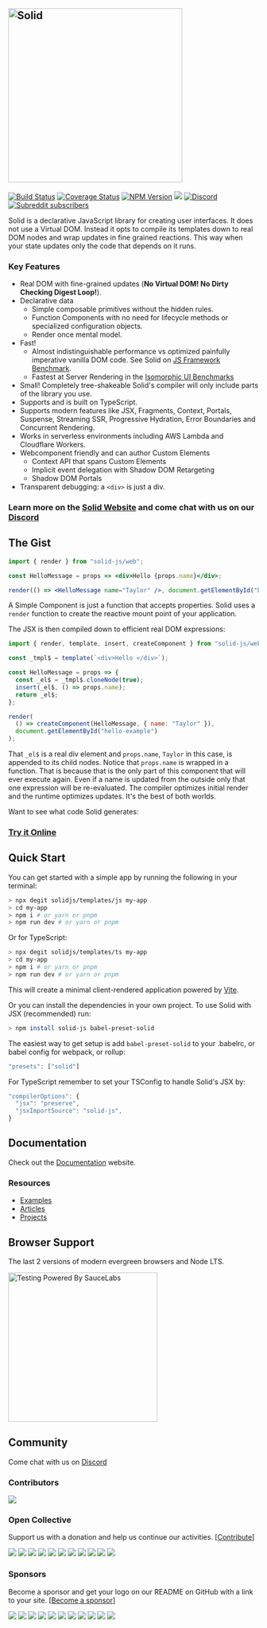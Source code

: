 ## <img src="https://raw.githubusercontent.com/solidjs/solid/main/assets/logo.png" alt="Solid" width="350"/><br>

[![Build Status](https://github.com/solidjs/solid/workflows/Solid%20CI/badge.svg)](https://github.com/solidjs/solid/actions/workflows/main-ci.yml)
[![Coverage Status](https://img.shields.io/coveralls/github/solidjs/solid.svg?style=flat)](https://coveralls.io/github/solidjs/solid?branch=main)
[![NPM Version](https://img.shields.io/npm/v/solid-js.svg?style=flat)](https://www.npmjs.com/package/solid-js)
[![](https://img.shields.io/npm/dm/solid-js.svg?style=flat)](https://www.npmjs.com/package/solid-js)
[![Discord](https://img.shields.io/discord/722131463138705510)](https://discord.com/invite/solidjs)
[![Subreddit subscribers](https://img.shields.io/reddit/subreddit-subscribers/solidjs?style=social)](https://www.reddit.com/r/solidjs/)

Solid is a declarative JavaScript library for creating user interfaces. It does not use a Virtual DOM. Instead it opts to compile its templates down to real DOM nodes and wrap updates in fine grained reactions. This way when your state updates only the code that depends on it runs.

### Key Features

- Real DOM with fine-grained updates (<b>No Virtual DOM! No Dirty Checking Digest Loop!</b>).
- Declarative data
  - Simple composable primitives without the hidden rules.
  - Function Components with no need for lifecycle methods or specialized configuration objects.
  - Render once mental model.
- Fast!
  - Almost indistinguishable performance vs optimized painfully imperative vanilla DOM code. See Solid on [JS Framework Benchmark](https://github.com/krausest/js-framework-benchmark).
  - Fastest at Server Rendering in the [Isomorphic UI Benchmarks](https://github.com/ryansolid/isomorphic-ui-benchmarks/tree/updated)
- Small! Completely tree-shakeable Solid's compiler will only include parts of the library you use.
- Supports and is built on TypeScript.
- Supports modern features like JSX, Fragments, Context, Portals, Suspense, Streaming SSR, Progressive Hydration, Error Boundaries and Concurrent Rendering.
- Works in serverless environments including AWS Lambda and Cloudflare Workers.
- Webcomponent friendly and can author Custom Elements
  - Context API that spans Custom Elements
  - Implicit event delegation with Shadow DOM Retargeting
  - Shadow DOM Portals
- Transparent debugging: a `<div>` is just a div.

### Learn more on the [Solid Website](https://solidjs.com) and come chat with us on our [Discord](https://discord.com/invite/solidjs)


## The Gist

```jsx
import { render } from "solid-js/web";

const HelloMessage = props => <div>Hello {props.name}</div>;

render(() => <HelloMessage name="Taylor" />, document.getElementById("hello-example"));
```

A Simple Component is just a function that accepts properties. Solid uses a `render` function to create the reactive mount point of your application.

The JSX is then compiled down to efficient real DOM expressions:

```js
import { render, template, insert, createComponent } from "solid-js/web";

const _tmpl$ = template(`<div>Hello </div>`);

const HelloMessage = props => {
  const _el$ = _tmpl$.cloneNode(true);
  insert(_el$, () => props.name);
  return _el$;
};

render(
  () => createComponent(HelloMessage, { name: "Taylor" }),
  document.getElementById("hello-example")
);
```

That `_el$` is a real div element and `props.name`, `Taylor` in this case, is appended to its child nodes. Notice that `props.name` is wrapped in a function. That is because that is the only part of this component that will ever execute again. Even if a name is updated from the outside only that one expression will be re-evaluated. The compiler optimizes initial render and the runtime optimizes updates. It's the best of both worlds.

Want to see what code Solid generates:

### [Try it Online](https://playground.solidjs.com/)

## Quick Start

You can get started with a simple app by running the following in your terminal:

```sh
> npx degit solidjs/templates/js my-app
> cd my-app
> npm i # or yarn or pnpm
> npm run dev # or yarn or pnpm
```

Or for TypeScript:

```sh
> npx degit solidjs/templates/ts my-app
> cd my-app
> npm i # or yarn or pnpm
> npm run dev # or yarn or pnpm
```

This will create a minimal client-rendered application powered by [Vite](https://vitejs.dev/).

Or you can install the dependencies in your own project. To use Solid with JSX (recommended) run:

```sh
> npm install solid-js babel-preset-solid
```

The easiest way to get setup is add `babel-preset-solid` to your .babelrc, or babel config for webpack, or rollup:

```js
"presets": ["solid"]
```

For TypeScript remember to set your TSConfig to handle Solid's JSX by:

```js
"compilerOptions": {
  "jsx": "preserve",
  "jsxImportSource": "solid-js",
}
```

## Documentation

Check out the [Documentation](https://www.solidjs.com/guide) website.
### Resources

- [Examples](https://github.com/solidjs/solid/blob/main/documentation/resources/examples.md)
- [Articles](https://github.com/solidjs/solid/blob/main/documentation/resources/articles.md)
- [Projects](https://github.com/solidjs/solid/blob/main/documentation/resources/projects.md)
## Browser Support

The last 2 versions of modern evergreen browsers and Node LTS.

<img src="https://saucelabs.github.io/images/opensauce/powered-by-saucelabs-badge-gray.svg?sanitize=true" alt="Testing Powered By SauceLabs" width="300"/>

## Community

Come chat with us on [Discord](https://discord.com/invite/solidjs)

### Contributors

<a href="https://github.com/solidjs/solid/graphs/contributors"><img src="https://opencollective.com/solid/contributors.svg?width=890&amp;button=false" style="max-width:100%;"></a>

### Open Collective

Support us with a donation and help us continue our activities. [[Contribute](https://opencollective.com/solid)]

<a href="https://opencollective.com/solid/backer/0/website" target="_blank"><img src="https://opencollective.com/solid/backer/0/avatar.svg"></a>
<a href="https://opencollective.com/solid/backer/1/website" target="_blank"><img src="https://opencollective.com/solid/backer/1/avatar.svg"></a>
<a href="https://opencollective.com/solid/backer/2/website" target="_blank"><img src="https://opencollective.com/solid/backer/2/avatar.svg"></a>
<a href="https://opencollective.com/solid/backer/3/website" target="_blank"><img src="https://opencollective.com/solid/backer/3/avatar.svg"></a>
<a href="https://opencollective.com/solid/backer/4/website" target="_blank"><img src="https://opencollective.com/solid/backer/4/avatar.svg"></a>
<a href="https://opencollective.com/solid/backer/5/website" target="_blank"><img src="https://opencollective.com/solid/backer/5/avatar.svg"></a>
<a href="https://opencollective.com/solid/backer/6/website" target="_blank"><img src="https://opencollective.com/solid/backer/6/avatar.svg"></a>
<a href="https://opencollective.com/solid/backer/7/website" target="_blank"><img src="https://opencollective.com/solid/backer/7/avatar.svg"></a>
<a href="https://opencollective.com/solid/backer/8/website" target="_blank"><img src="https://opencollective.com/solid/backer/8/avatar.svg"></a>
<a href="https://opencollective.com/solid/backer/9/website" target="_blank"><img src="https://opencollective.com/solid/backer/9/avatar.svg"></a>
<a href="https://opencollective.com/solid/backer/10/website" target="_blank"><img src="https://opencollective.com/solid/backer/10/avatar.svg"></a>

### Sponsors

Become a sponsor and get your logo on our README on GitHub with a link to your site. [[Become a sponsor](https://opencollective.com/solid#sponsor)]

<a href="https://opencollective.com/solid/sponsor/0/website" target="_blank"><img src="https://opencollective.com/solid/sponsor/0/avatar.svg"></a>
<a href="https://opencollective.com/solid/sponsor/1/website" target="_blank"><img src="https://opencollective.com/solid/sponsor/1/avatar.svg"></a>
<a href="https://opencollective.com/solid/sponsor/2/website" target="_blank"><img src="https://opencollective.com/solid/sponsor/2/avatar.svg"></a>
<a href="https://opencollective.com/solid/sponsor/3/website" target="_blank"><img src="https://opencollective.com/solid/sponsor/3/avatar.svg"></a>
<a href="https://opencollective.com/solid/sponsor/4/website" target="_blank"><img src="https://opencollective.com/solid/sponsor/4/avatar.svg"></a>
<a href="https://opencollective.com/solid/sponsor/5/website" target="_blank"><img src="https://opencollective.com/solid/sponsor/5/avatar.svg"></a>
<a href="https://opencollective.com/solid/sponsor/6/website" target="_blank"><img src="https://opencollective.com/solid/sponsor/6/avatar.svg"></a>
<a href="https://opencollective.com/solid/sponsor/7/website" target="_blank"><img src="https://opencollective.com/solid/sponsor/7/avatar.svg"></a>
<a href="https://opencollective.com/solid/sponsor/8/website" target="_blank"><img src="https://opencollective.com/solid/sponsor/8/avatar.svg"></a>
<a href="https://opencollective.com/solid/sponsor/9/website" target="_blank"><img src="https://opencollective.com/solid/sponsor/9/avatar.svg"></a>
<a href="https://opencollective.com/solid/sponsor/10/website" target="_blank"><img src="https://opencollective.com/solid/sponsor/10/avatar.svg"></a>
